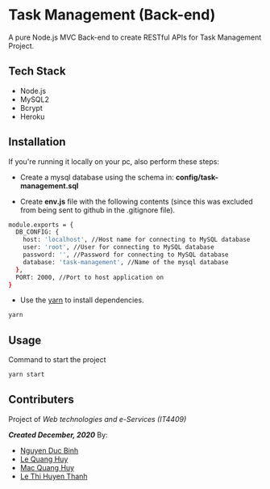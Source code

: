 # Task Management (Back-end)

A pure Node.js MVC Back-end to create RESTful APIs for Task Management Project.
## Tech Stack
- Node.js
- MySQL2
- Bcrypt
- Heroku

## Installation
If you're running it locally on your pc, also perform these steps:
- Create a mysql database using the schema in: **config/task-management.sql**

- Create **env.js** file  with the following contents (since this was excluded from being sent to github in the .gitignore file).

```bash
module.exports = {
  DB_CONFIG: {
    host: 'localhost', //Host name for connecting to MySQL database
    user: 'root', //User for connecting to MySQL database
    password: '', //Password for connecting to MySQL database
    database: 'task-management', //Name of the mysql database
  },
  PORT: 2000, //Port to host application on
}
```
  
- Use the [yarn](https://yarnpkg.com/) to install dependencies.

```bash
yarn
```

## Usage
Command to start the project

```python
yarn start
```

## Contributers

Project of _*Web technologies and e-Services (IT4409)*_

_**Created December, 2020**_ By:

- [Nguyen Duc Binh](https://github.com/tthandb)
- [Le Quang Huy](https://github.com/lqhuyhust)
- [Mac Quang Huy](https://github.com/16HuyOnTheMic)
- [Le Thi Huyen Thanh](https://github.com/thanhlth)

